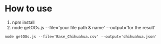 # How to use

1. npm install
2. node getOGs.js --file='your file path & name' --output='for the result'
```
node getOGs.js --file='Base_Chihuahua.csv' --output='chihuahua.json'
```